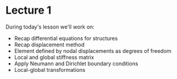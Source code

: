# Lecture 1
During today's lesson we'll work on:
- Recap differential equations for structures
- Recap displacement method
- Element defined by nodal displacements as degrees of freedom
- Local and global stiffness matrix
- Apply Neumann and Dirichlet boundary conditions
- Local-global transformations